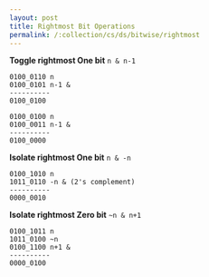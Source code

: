 ```yaml
---
layout: post
title: Rightmost Bit Operations
permalink: /:collection/cs/ds/bitwise/rightmost
---
```



**Toggle rightmost One bit**
`n & n-1`

```
0100_0110 n
0100_0101 n-1 &
----------
0100_0100
```

```
0100_0100 n
0100_0011 n-1 &
----------
0100_0000
```

**Isolate rightmost One bit**
`n & -n`

```
0100_1010 n
1011_0110 -n & (2's complement)
----------
0000_0010
```

**Isolate rightmost Zero bit**
`~n & n+1`

```
0100_1011 n
1011_0100 ~n
0100_1100 n+1 &
----------
0000_0100
```
